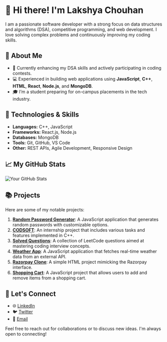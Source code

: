 # 👋 Hi there! I'm Lakshya Chouhan

I am a passionate software developer with a strong focus on data structures and algorithms (DSA), competitive programming, and web development. I love solving complex problems and continuously improving my coding skills.

## 🚀 About Me

- 🌱 Currently enhancing my DSA skills and actively participating in coding contests.
- 💻 Experienced in building web applications using **JavaScript**, **C++**, **HTML**, **React**, **Node.js**, and **MongoDB**.
- 🎓 I’m a student preparing for on-campus placements in the tech industry.

## 🔧 Technologies & Skills

- **Languages:** C++, JavaScript
- **Frameworks:** React.js, Node.js
- **Databases:** MongoDB
- **Tools:** Git, GitHub, VS Code
- **Other:** REST APIs, Agile Development, Responsive Design

## 📈 My GitHub Stats

![Your GitHub Stats](https://github-readme-stats.vercel.app/api?username=lakshyachouhan&show_icons=true&theme=radical)

## 📚 Projects

Here are some of my notable projects:

1. **[Random Password Generator](https://github.com/lakshyachouhan/Random-Password-Generator)**: A JavaScript application that generates random passwords with customizable options.
2. **[CODSOFT](https://github.com/lakshyachouhan/CODSOFT)**: An internship project that includes various tasks and features implemented in C++.
3. **[Solved Questions](https://github.com/lakshyachouhan/Solved-Questions)**: A collection of LeetCode questions aimed at mastering coding interview concepts.
4. **[Weather App](https://github.com/lakshyachouhan/Weather-App)**: A JavaScript application that fetches real-time weather data from an external API.
5. **[Razorpay Clone](https://github.com/lakshyachouhan/Razorpay-Clone)**: A simple HTML project mimicking the Razorpay interface.
6. **[Shopping Cart](https://github.com/lakshyachouhan/Shopping-Cart)**: A JavaScript project that allows users to add and remove items from a shopping cart.

## 🤝 Let's Connect

- 🌐 [LinkedIn](https://www.linkedin.com/in/yourprofile)
- 🐦 [Twitter](https://twitter.com/yourprofile)
- 📧 [Email](mailto:youremail@example.com)

Feel free to reach out for collaborations or to discuss new ideas. I'm always open to connecting!
